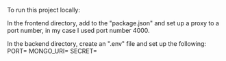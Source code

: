 To run this project locally:

In the frontend directory, add to the "package.json" and set up a proxy to a port number, in my case I used port number 4000.

In the backend directory, create an ".env" file and set up the following:
PORT=<Port Number>
MONGO_URI=<MongoDB URI Setup>
SECRET=<Random set of characeter for encryption>